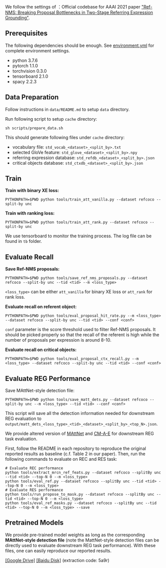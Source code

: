 
We follow the settings of ：Official codebase for AAAI 2021 paper ["Ref-NMS: Breaking Proposal Bottlenecks in Two-Stage Referring Expression Grounding"](https://arxiv.org/abs/2009.01449).

## Prerequisites
The following dependencies should be enough. See [environment.yml](environment.yml) for complete environment settings.
- python 3.7.6
- pytorch 1.1.0
- torchvision 0.3.0
- tensorboard 2.1.0
- spacy 2.2.3

## Data Preparation
Follow instructions in `data/README.md` to setup `data` directory. 

Run following script to setup `cache` directory:
```
sh scripts/prepare_data.sh
```
This should generate following files under `cache` directory:
- vocabulary file: `std_vocab_<dataset>_<split_by>.txt`
- selected GloVe feature: `std_glove_<dataset>_<split_by>.npy`
- referring expression database: `std_refdb_<dataset>_<split_by>.json`
- critical objects database: `std_ctxdb_<dataset>_<split_by>.json`


## Train
**Train with binary XE loss:**
```
PYTHONPATH=$PWD python tools/train_att_vanilla.py --dataset refcoco --split-by unc
```

**Train with ranking loss:**
```
PYTHONPATH=$PWD python tools/train_att_rank.py --dataset refcoco --split-by unc
```
We use tensorboard to monitor the training process. The log file can be found in `tb` folder.

## Evaluate Recall
**Save Ref-NMS proposals:**
```
PYTHONPATH=$PWD python tools/save_ref_nms_proposals.py --dataset refcoco --split-by unc --tid <tid> --m <loss_type>
```
`<loss_type>` can be either `att_vanilla` for binary XE loss or `att_rank` for rank loss.

**Evaluate recall on referent object:**
```
PYTHONPATH=$PWD python tools/eval_proposal_hit_rate.py --m <loss_type> --dataset refcoco --split-by unc --tid <tid> --conf <conf>
```
`conf` parameter is the score threshold used to filter Ref-NMS proposals. It should be picked properly so that the recall of the referent is high while the number of proposals per expression is around 8-10.

**Evaluate recall on critical objects:**
```
PYTHONPATH=$PWD python tools/eval_proposal_ctx_recall.py --m <loss_type> --dataset refcoco --split-by unc --tid <tid> --conf <conf>
```

## Evaluate REG Performance
Save MAttNet-style detection file:
```
PYTHONPATH=$PWD python tools/save_matt_dets.py --dataset refcoco --split-by unc --m <loss_type> --tid <tid> --conf <conf>
```
This script will save all the detection information needed for downstream REG evaluation to `output/matt_dets_<loss_type>_<tid>_<dataset>_<split_by>_<top_N>.json`.

We provide altered version of [MAttNet](https://github.com/ChopinSharp/MAttNet) and [CM-A-E](https://github.com/ChopinSharp/CM-Erase-REG) for downstream REG task evaluation. 

First, follow the README in each repository to reproduce the original reported results as baseline (c.f. Table 2 in our paper). Then, run the following commands to evaluate on REC and RES task:
```
# Evaluate REC performance
python tools/extract_mrcn_ref_feats.py --dataset refcoco --splitBy unc --tid <tid> --top-N 0 --m <loss_type>
python tools/eval_ref.py --dataset refcoco --splitBy unc --tid <tid> --top-N 0 --m <loss_type>
# Evaluate RES performance
python tools/run_propose_to_mask.py --dataset refcoco --splitBy unc --tid <tid> --top-N 0 --m <loss_type>
python tools/eval_ref_masks.py --dataset refcoco --splitBy unc --tid <tid> --top-N 0 --m <loss_type> --save
```

## Pretrained Models
We provide pre-trained model weights as long as the corresponding **MAttNet-style detection file** (note the MattNet-style detection files can be directly used to evaluate downstream REG task performance). With these files, one can easily reproduce our reported results.

[[Google Drive]](https://drive.google.com/drive/folders/1BPqWW0LrAEBFna7b-ORF2TcrY7K_DDvM?usp=sharing) [[Baidu Disk]](https://pan.baidu.com/s/1G4k7APKSUs-_5StXoYaNrA) (extraction code: 5a9r)

 
